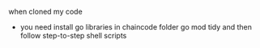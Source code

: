 when cloned my code
- you need install go libraries in chaincode folder
  go mod tidy
and then follow step-to-step shell scripts
